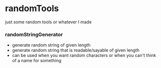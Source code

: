 # randomTools
just some random tools or whatever I made

### randomStringGenerator
 - generate random string of given length
 - generate random string that is readable/sayable of given length
 - can be used when you want random characters or when you can't think of a name for something
